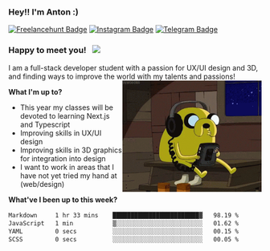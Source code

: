 ### Hey!! I'm Anton :) 

[![Freelancehunt Badge](https://img.shields.io/badge/-Freelancehunt-0e76a8?style=flat-square&logo=)](https://freelancehunt.com/freelancer/solodovnykov.html )
[![Instagram Badge](https://img.shields.io/badge/-Instagram-e4405f?style=flat-square&logo=Instagram&logoColor=white)](https://www.instagram.com/daunpictures/)
[![Telegram Badge](https://img.shields.io/badge/-Telegram-9cf?style=flat-square&logo=Telegram&logoColor=white)](https://t.me/solodovnykov)


### Happy to meet you! &nbsp; ![](https://visitor-badge.glitch.me/badge?page_id=solodovnykov.solodovnykov)

I am a full-stack developer student with a passion for UX/UI design and 3D, and finding ways to improve the world with my talents and passions! 
<img align="right" alt="GIF" src="https://github.com/solodovnykov/solodovnykov/blob/master/jake.gif" width="277" height="222" />

**What I'm up to?**

- This year my classes will be devoted to learning Next.js and Typescript
- Improving skills in UX/UI design
- Improving skills in 3D graphics for integration into design
- I want to work in areas that I have not yet tried my hand at (web/design)

**What've I been up to this week?** 

<!--START_SECTION:waka-->

```text
Markdown     1 hr 33 mins    ████████████████████████▓   98.19 %
JavaScript   1 min           ▒░░░░░░░░░░░░░░░░░░░░░░░░   01.62 %
YAML         0 secs          ░░░░░░░░░░░░░░░░░░░░░░░░░   00.15 %
SCSS         0 secs          ░░░░░░░░░░░░░░░░░░░░░░░░░   00.05 %
```

<!--END_SECTION:waka-->


